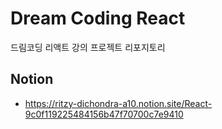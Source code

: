 # Dream Coding React

드림코딩 리액트 강의 프로젝트 리포지토리

## Notion

- https://ritzy-dichondra-a10.notion.site/React-9c0f119225484156b47f70700c7e9410
